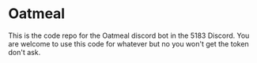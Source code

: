 # Oatmeal

This is the code repo for the Oatmeal discord bot in the 5183 Discord. You are welcome to use this code for whatever but no you won't get the token don't ask. 

